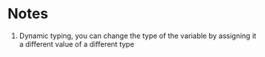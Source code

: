 # Notes
1. Dynamic typing, you can change the type of the variable by assigning it a different value of a different type